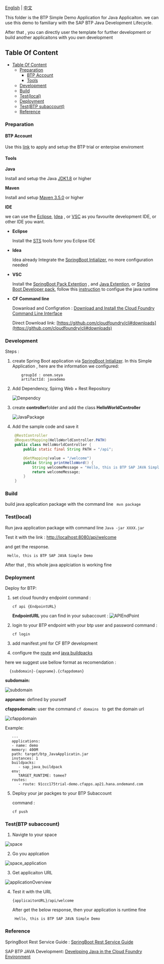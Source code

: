 [English](/btp_javademo/README.md) | [中文](/btp_javademo/README_ZH.md)

This folder is the BTP Simple Demo Application for Java Applicaiton. we can use this demo to familiary with the SAP BTP Java Development Lifecycle.

After that ,  you can directly user the template for further development or build another applicaitons with you own development

## Table Of Content
<!-- MarkdownTOC -->
- [Table Of Content](#table-of-content)
  - [Preparation](#preparation)
    - [BTP Account](#btp-account)
    - [Tools](#tools)
  - [Development](#development)
  - [Build](#build)
  - [Test(local)](#testlocal)
  - [Deployment](#deployment)
  - [Test(BTP subaccount)](#testbtp-subaccount)
  - [Reference](#reference)
<!-- /MarkdownTOC -->

### Preparation 

#### BTP Account
Use this [link](https://help.sap.com/viewer/65de2977205c403bbc107264b8eccf4b/Cloud/en-US/e50ab7b423f04a8db301d7678946626e.html) to apply and setup the BTP trial or enterpise enviroment

#### Tools
   **Java** 
    
   Install and setup  the Java [JDK1.8](https://www.oracle.com/java/technologies/javase/javase-jdk8-downloads.html) or higher

   **Maven**
    
   Install and setup [Maven 3.5.0](http://maven.apache.org/docs/3.5.0/release-notes.html) or higher 
    
   **IDE**
    
   we can use the [Eclipse](https://www.eclipse.org/), [Idea](https://www.jetbrains.com/idea/) , or [VSC](https://code.visualstudio.com/) as you favourite development IDE, or other IDE you want.

   * **Eclipse** 
   
     Install the [STS](https://marketplace.eclipse.org/content/spring-tools-4-aka-spring-tool-suite-4) tools fomr you Eclipse IDE

   * **Idea**
     
     Idea already Integrate the [SpringBoot Intializer](https://start.spring.io), no more configuration needed

   * **VSC**
      
     Install the [SpringBoot Pack Extention](https://marketplace.visualstudio.com/items?itemName=Pivotal.vscode-boot-dev-pack) , and [Java Extention](https://marketplace.visualstudio.com/items?itemName=pverest.java-ide-pack), or [Spring Boot Developer pack](https://marketplace.visualstudio.com/items?itemName=developersoapbox.vscode-springboot-developer-pack), follow this [instruction](https://github.com/redhat-developer/vscode-java) to configue the java runtime

   * **CF Command line**
    
     Dowanload and Configration : [Download and Install the Cloud Foundry Command Line Interface](https://help.sap.com/viewer/65de2977205c403bbc107264b8eccf4b/Cloud/en-US/4ef907afb1254e8286882a2bdef0edf4.html)

     Direct Download link: [https://github.com/cloudfoundry/cli#downloads](https://github.com/cloudfoundry/cli#downloads)

### Development

Steps :

1. create Spring Boot application via [SpringBoot Intializer](https://start.spring.io).
   In this Simple Application , here are the information we configured:
    ``` 
        groupId : onem.seya 
	    artifactId: javademo
    ```

2. Add Dependency, Spirng Web + Rest Repository
   
   ![Denpendcy](/img/Dependency.png)

3. create **controller**folder and add the class **HelloWorldController**
   
   ![JavaPackage](/img/JavaPackage.png)

4. Add the sample code and save it
   ```Java
    @RestController
    @RequestMapping(HelloWorldController.PATH)
    public class HelloWorldController {
        public static final String PATH = "/api";

        @GetMapping(value = "/welcome")
        public String printHelloWord() {
            String welcomeMessage = "Hello, this is BTP SAP JAVA Simple Demo";
            return welcomeMessage;
        }
    }
   ```
### Build

build java application package with the command line ``` mvn package```

### Test(local)

Run java application package with command line ``` Java -jar XXXX.jar ```

Test it with the link :
[http://localhost:8080/api/welcome](http://localhost:8080/api/welcome)


and get the response.

``` Hello, this is BTP SAP JAVA Simple Demo```

After that , this whole java applciation is working fine

### Deployment

Deploy for BTP:
1. set cloud foundry endpoint
   command :

      ```cf api {EndpointURL} ```

   **EndpointURL** you can find in your subaccount :
   ![APIEndPoint](/img/APIEndPoint.png)

2. login to your BTP endpoint with your btp user and password
   command :

      ```cf login ```

3. add manifest.yml for CF BTP development
4. configure the [route](https://help.sap.com/viewer/65de2977205c403bbc107264b8eccf4b/Cloud/en-US/53daaafe8f8345fc9b8497b86d17c9d9.html?q=routes) and [java buildpacks](https://help.sap.com/viewer/65de2977205c403bbc107264b8eccf4b/Cloud/en-US/a3f90069d6cd41da82f34a6123d82ce6.html)

here we suggest use bellow format as recomendation :

 ```
   {subdomain}-{appname}.{cfappdoman}
 ```

**subdomain:** 

![subdomain](/img/subdomain.png)

**appname**: defined by yourself

**cfappsdomain:** user the command ```cf domains ``` to get the domain url

![cfappdomain](/img/cfappdoman.png)

Example:

   ```
      ---
      applications:
      - name: demo
      memory: 400M
      path: target/btp_JavaApplicatin.jar
      instances: 1
      buildpacks: 
         - sap_java_buildpack
      env:
         TARGET_RUNTIME: tomee7
      routes: 
         - route: 91ccc175trial-demo.cfapps.ap21.hana.ondemand.com 
   ```
5. Deploy your jar packges to your BTP Subaccount
   
   command :
   
    ```cf push ```

### Test(BTP subaccount)

1. Navigte to your space
   
 ![space](/img/space.png)

2. Go you applcation 
   
 ![space_application](/img/space_application.png)

3.  Get applicaiton URL
   
 ![applicationOverview](/img/applicaiton_overview.png)

4. Test it with the URL 
   
   ```
   {applicaitonURL}/api/welcome
   ```

   After get the below response, then your application is runtime fine

   ``` Hello, this is BTP SAP JAVA Simple Demo```

### Reference

SpringBoot Rest Service Guide : [SpringBoot Rest Service Guide](https://spring.io/guides/gs/rest-service/)

SAP BTP JAVA Development: [Developing Java in the Cloud Foundry Environment](https://help.sap.com/viewer/65de2977205c403bbc107264b8eccf4b/Cloud/en-US/a3f90069d6cd41da82f34a6123d82ce6.html)


